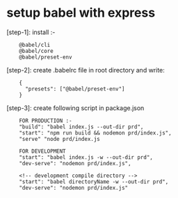 # setup babel with express

[step-1]: install :-
        
        @babel/cli
        @babel/core
        @babel/preset-env


[step-2]: create .babelrc file in root directory and write:

        {
          "presets": ["@babel/preset-env"]
        }


[step-3]: create following script in package.json

        FOR PRODUCTION :-
        "build": "babel index.js --out-dir prd",
        "start": "npm run build && nodemon prd/index.js",
        "serve" "node prd/index.js   

        FOR DEVELOPMENT
        "start": "babel index.js -w --out-dir prd",
        "dev-serve": "nodemon prd/index.js",

        <!-- development compile directory -->
        "start": "babel directoryName -w --out-dir prd",                   
        "dev-serve": "nodemon prd/index.js"

